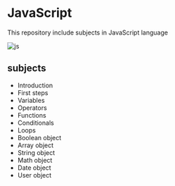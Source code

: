 # JavaScript
This repository include subjects in JavaScript language

![js](https://user-images.githubusercontent.com/29695545/45929261-c8662f00-bf57-11e8-9b10-bb6b977e3e38.png)


## subjects

* Introduction
* First steps
* Variables
* Operators
* Functions
* Conditionals
* Loops
* Boolean object
* Array object
* String object
* Math object
* Date object
* User object
